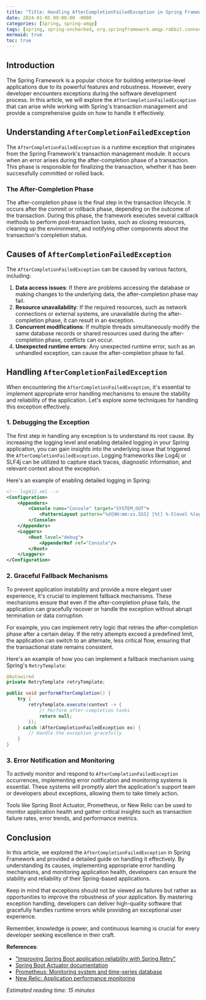 ```yaml
---
title: "Title: Handling AfterCompletionFailedException in Spring Framework: A Detailed Guide"
date: 2024-01-05 09:00:00 -0000
categories: [Spring, spring-amqp]
tags: [spring, spring-unchecked, org.springframework.amqp.rabbit.connection]
mermaid: true
toc: true
---
```



## Introduction

The Spring Framework is a popular choice for building enterprise-level applications due to its powerful features and robustness. However, every developer encounters exceptions during the software development process. In this article, we will explore the `AfterCompletionFailedException` that can arise while working with Spring's transaction management and provide a comprehensive guide on how to handle it effectively.

## Understanding `AfterCompletionFailedException`

The `AfterCompletionFailedException` is a runtime exception that originates from the Spring Framework's transaction management module. It occurs when an error arises during the after-completion phase of a transaction. This phase is responsible for finalizing the transaction, whether it has been successfully committed or rolled back.

### The After-Completion Phase

The after-completion phase is the final step in the transaction lifecycle. It occurs after the commit or rollback phase, depending on the outcome of the transaction. During this phase, the framework executes several callback methods to perform post-transaction tasks, such as closing resources, cleaning up the environment, and notifying other components about the transaction's completion status.

## Causes of `AfterCompletionFailedException`

The `AfterCompletionFailedException` can be caused by various factors, including:

1. **Data access issues**: If there are problems accessing the database or making changes to the underlying data, the after-completion phase may fail.
2. **Resource unavailability**: If the required resources, such as network connections or external systems, are unavailable during the after-completion phase, it can result in an exception.
3. **Concurrent modifications**: If multiple threads simultaneously modify the same database records or shared resources used during the after-completion phase, conflicts can occur.
4. **Unexpected runtime errors**: Any unexpected runtime error, such as an unhandled exception, can cause the after-completion phase to fail.

## Handling `AfterCompletionFailedException`

When encountering the `AfterCompletionFailedException`, it's essential to implement appropriate error handling mechanisms to ensure the stability and reliability of the application. Let's explore some techniques for handling this exception effectively.

### 1. Debugging the Exception

The first step in handling any exception is to understand its root cause. By increasing the logging level and enabling detailed logging in your Spring application, you can gain insights into the underlying issue that triggered the `AfterCompletionFailedException`. Logging frameworks like Log4j or SLF4j can be utilized to capture stack traces, diagnostic information, and relevant context about the exception.

Here's an example of enabling detailed logging in Spring:

```xml
<!-- log4j2.xml -->
<Configuration>
    <Appenders>
        <Console name="Console" target="SYSTEM_OUT">
            <PatternLayout pattern="%d{HH:mm:ss.SSS} [%t] %-5level %logger{36} - %msg%n"/>
        </Console>
    </Appenders>
    <Loggers>
        <Root level="debug">
            <AppenderRef ref="Console"/>
        </Root>
    </Loggers>
</Configuration>
```

### 2. Graceful Fallback Mechanisms

To prevent application instability and provide a more elegant user experience, it's crucial to implement fallback mechanisms. These mechanisms ensure that even if the after-completion phase fails, the application can gracefully recover or handle the exception without abrupt termination or data corruption.

For example, you can implement retry logic that retries the after-completion phase after a certain delay. If the retry attempts exceed a predefined limit, the application can switch to an alternate, less critical flow, ensuring that the transactional state remains consistent.

Here's an example of how you can implement a fallback mechanism using Spring's `RetryTemplate`:

```java
@Autowired
private RetryTemplate retryTemplate;

public void performAfterCompletion() {
    try {
        retryTemplate.execute(context -> {
            // Perform after-completion tasks
            return null;
        });
    } catch (AfterCompletionFailedException ex) {
        // Handle the exception gracefully
    }
}
```
### 3. Error Notification and Monitoring

To actively monitor and respond to `AfterCompletionFailedException` occurrences, implementing error notification and monitoring systems is essential. These systems will promptly alert the application's support team or developers about exceptions, allowing them to take timely action.

Tools like Spring Boot Actuator, Prometheus, or New Relic can be used to monitor application health and gather critical insights such as transaction failure rates, error trends, and performance metrics.

## Conclusion

In this article, we explored the `AfterCompletionFailedException` in Spring Framework and provided a detailed guide on handling it effectively. By understanding its causes, implementing appropriate error handling mechanisms, and monitoring application health, developers can ensure the stability and reliability of their Spring-based applications.

Keep in mind that exceptions should not be viewed as failures but rather as opportunities to improve the robustness of your application. By mastering exception handling, developers can deliver high-quality software that gracefully handles runtime errors while providing an exceptional user experience.

Remember, knowledge is power, and continuous learning is crucial for every developer seeking excellence in their craft.

**References**:
- ["Improving Spring Boot application reliability with Spring Retry"](https://opensource.com/article/21/6/spring-boot-spring-retry)
- [Spring Boot Actuator documentation](https://docs.spring.io/spring-boot/docs/current/reference/html/actuator.html)
- [Prometheus: Monitoring system and time-series database](https://prometheus.io/)
- [New Relic: Application performance monitoring](https://newrelic.com/)

*Estimated reading time: 15 minutes*